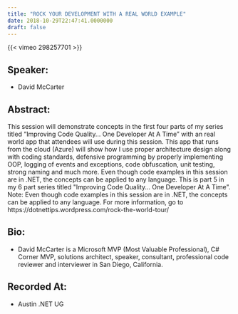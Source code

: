 ```yaml
---
title: "ROCK YOUR DEVELOPMENT WITH A REAL WORLD EXAMPLE"
date: 2018-10-29T22:47:41.0000000
draft: false
---
```


{{< vimeo 298257701 >}}

## Speaker:

 - David McCarter

## Abstract:

<p>This session will demonstrate concepts in the first four parts of my series titled “Improving Code Quality… One Developer At A Time” with an real world app that attendees will use during this session. This app that runs from the cloud (Azure) will show how I use proper architecture design along with coding standards, defensive programming by properly implementing OOP, logging of events and exceptions, code obfuscation, unit testing, strong naming and much more. Even though code examples in this session are in .NET, the concepts can be applied to any language. This is part 5 in my 6 part series titled "Improving Code Quality… One Developer At A Time". Note: Even though code examples in this session are in .NET, the concepts can be applied to any language. For more information, go to https://dotnettips.wordpress.com/rock-the-world-tour/</p>

## Bio:

 - <p>David McCarter is a Microsoft MVP (Most Valuable Professional), C# Corner MVP, solutions architect, speaker, consultant, professional code reviewer and interviewer in San Diego, California.</p>

## Recorded At:

 - Austin .NET UG

